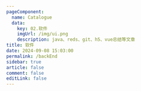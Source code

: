 ```yaml
---
pageComponent: 
  name: Catalogue
  data: 
    key: 02.软件
    imgUrl: /img/ui.png
    description: java、reds、git、h5、vue总结等文章
title: 软件
date: 2024-09-08 15:03:00
permalink: /backEnd
sidebar: true
article: false
comment: false
editLink: false
---
```

